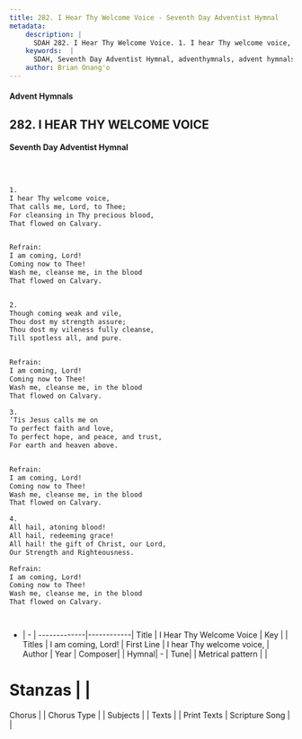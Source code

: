 ```yaml
---
title: 282. I Hear Thy Welcome Voice - Seventh Day Adventist Hymnal
metadata:
    description: |
      SDAH 282. I Hear Thy Welcome Voice. 1. I hear Thy welcome voice, That calls me, Lord, to Thee; For cleansing in Thy precious blood, That flowed on Calvary. 
    keywords:  |
      SDAH, Seventh Day Adventist Hymnal, adventhymnals, advent hymnals, I Hear Thy Welcome Voice, I hear Thy welcome voice, ,I am coming, Lord!
    author: Brian Onang'o
---
```


#### Advent Hymnals
## 282. I HEAR THY WELCOME VOICE
#### Seventh Day Adventist Hymnal

```txt



1.
I hear Thy welcome voice,
That calls me, Lord, to Thee;
For cleansing in Thy precious blood,
That flowed on Calvary.


Refrain:
I am coming, Lord!
Coming now to Thee!
Wash me, cleanse me, in the blood
That flowed on Calvary.


2.
Though coming weak and vile,
Thou dost my strength assure;
Thou dost my vileness fully cleanse,
Till spotless all, and pure.


Refrain:
I am coming, Lord!
Coming now to Thee!
Wash me, cleanse me, in the blood
That flowed on Calvary.

3.
‘Tis Jesus calls me on
To perfect faith and love,
To perfect hope, and peace, and trust,
For earth and heaven above.


Refrain:
I am coming, Lord!
Coming now to Thee!
Wash me, cleanse me, in the blood
That flowed on Calvary.

4.
All hail, atoning blood!
All hail, redeeming grace!
All hail! the gift of Christ, our Lord,
Our Strength and Righteousness.

Refrain:
I am coming, Lord!
Coming now to Thee!
Wash me, cleanse me, in the blood
That flowed on Calvary.




```

- |   -  |
-------------|------------|
Title | I Hear Thy Welcome Voice |
Key |  |
Titles | I am coming, Lord! |
First Line | I hear Thy welcome voice, |
Author | 
Year | 
Composer|  |
Hymnal|  - |
Tune|  |
Metrical pattern | |
# Stanzas |  |
Chorus |  |
Chorus Type |  |
Subjects |  |
Texts |  |
Print Texts | 
Scripture Song |  |
  
